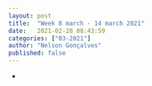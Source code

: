 ```yaml
---
layout: post
title:  "Week 8 march - 14 march 2021"
date:   2021-02-28 08:43:59
categories: ["03-2021"]
author: "Nelson Gonçalves"
published: false
---
```


*
